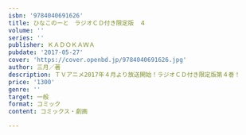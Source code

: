 ```yaml
---
isbn: '9784040691626'
title: ひなこのーと　ラジオＣＤ付き限定版　４
volume: ''
series: ''
publisher: ＫＡＤＯＫＡＷＡ
pubdate: '2017-05-27'
cover: 'https://cover.openbd.jp/9784040691626.jpg'
author: 三月／著
description: ＴＶアニメ2017年４月より放送開始！ラジオＣＤ付き限定版第４巻！
price: '1300'
genre: ''
target: 一般
format: コミック
content: コミックス・劇画

---
```

